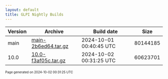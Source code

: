 ```yaml
---
layout: default
title: GLPI Nightly Builds
---
```


Version|Archive|Build date|Size
---|---|---|---
main|[main-2b6ed64.tar.gz](main-2b6ed64.tar.gz)|2024-10-01 00:40:45 UTC|80144185
10.0|[10.0-f3af05c.tar.gz](10.0-f3af05c.tar.gz)|2024-10-02 00:31:25 UTC|60623701

<font size="1">Page generated on 2024-10-02 00:31:25 UTC</font>
